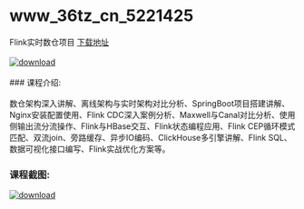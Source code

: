 # www_36tz_cn_5221425
Flink实时数仓项目
[下载地址](http://www.36tz.cn/article/5221425 "下载地址")
<br/></br>[![download](http://36tz.cn/muke_img/2021_10_1-37-300x174.png "下载地址")](http://www.36tz.cn/article/5221425 "下载地址")
<br/></br>### 课程介绍:<br/></br>数仓架构深入讲解、离线架构与实时架构对比分析、SpringBoot项目搭建讲解、Nginx安装配置使用、Flink CDC深入案例分析、Maxwell与Canal对比分析、使用侧输出流分流操作、Flink与HBase交互、Flink状态编程应用、Flink CEP循环模式匹配、双流join、旁路缓存、异步IO编码、ClickHouse多引擎讲解、Flink SQL、数据可视化接口编写、Flink实战优化方案等。

### 课程截图:
[![download](http://36tz.cn/muke_img/2021_10_2-33.png "下载地址")](http://www.36tz.cn/article/5221425 "下载地址")

